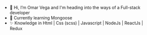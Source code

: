 - 👋 Hi, I’m Omar Vega and I'm heading into the ways of a Full-stack developer
- 👀 Currently learning Mongoose
- ✨ Knowledge in Html | Css (scss) | Javascript | NodeJs | ReactJs | Redux


<!---
Cieth/Cieth is a ✨ special ✨ repository because its `README.md` (this file) appears on your GitHub profile.
You can click the Preview link to take a look at your changes.
--->
